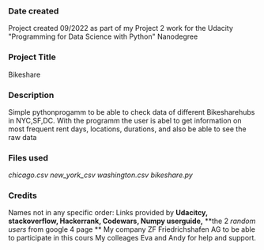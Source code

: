 

### Date created
Project created 09/2022 as part of my Project 2 work for the Udacity "Programming for Data Science with Python" Nanodegree 

### Project Title
Bikeshare

### Description
Simple pythonprogamm to be able to check data of different Bikesharehubs in NYC,SF,DC.
With the programm the user is abel to get information on most frequent rent days, locations, durations,
and also be able to see the raw data  

### Files used
*chicago.csv*
*new_york_csv*
*washington.csv*
*bikeshare.py*

### Credits

Names not in any specific order:
Links provided by **Udacitcy, stackoverflow, Hackerrank, Codewars, Numpy userguide,**
**the 2 _random users_ from google 4 page **
My company ZF Friedrichshafen AG to be able to participate in this cours
My colleages Eva and Andy for help and support. 

